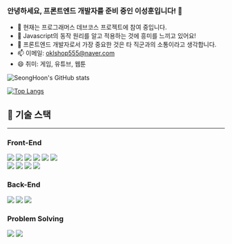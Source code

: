 ### 안녕하세요, 프론트엔드 개발자를 준비 중인 이성훈입니다! 👋

- 🔭 현재는 프로그래머스 데브코스 프로젝트에 참여 중입니다.
- 🌱 Javascript의 동작 원리를 알고 적용하는 것에 흥미를 느끼고 있어요!
- 👯 프론트엔드 개발자로서 가장 중요한 것은 타 직군과의 소통이라고 생각합니다.
- 📫 이메일: oklshop555@naver.com
- 😄 취미: 게임, 유튜브, 웹툰

	
![SeongHoon's GitHub stats](https://github-readme-stats.vercel.app/api?username=shlee9999&show_icons=true&theme=radical)

[![Top Langs](https://github-readme-stats.vercel.app/api/top-langs/?username=shlee9999&layout=compact&theme=radical)](https://github.com/anuraghazra/github-readme-stats)


## 🔨 기술 스택
<hr/>

### Front-End
<div>
	<img src="https://img.shields.io/badge/html5-E34F26?style=for-the-badge&logo=html5&logoColor=white"/> 
	<img src="https://img.shields.io/badge/CSS3-1572B6?style=for-the-badge&logo=css3&logoColor=white"/> 
	<img src="https://img.shields.io/badge/JavaScript-F7DF1E?style=for-the-badge&logo=javascript&logoColor=black"/> 
	<img src="https://img.shields.io/badge/TypeScript-3178C6?style=for-the-badge&logo=typescript&logoColor=white"/>
	<img src="https://img.shields.io/badge/React-61DAFB?style=for-the-badge&logo=react&logoColor=black"/>
	<img src="https://img.shields.io/badge/Redux-764ABC?style=for-the-badge&logo=redux&logoColor=white"/>
</div>
<div>
	<img src="https://img.shields.io/badge/Styled_components-DB7093?style=for-the-badge&logo=styled-components&logoColor=white"/>
	<img src="https://img.shields.io/badge/React_Hook_Form-EC5990?style=for-the-badge&logo=react-hook-form&logoColor=white"/>
	<img src="https://img.shields.io/badge/Tailwind_CSS-38B2AC?style=for-the-badge&logo=tailwind-css&logoColor=white"/> 
	<img src="https://img.shields.io/badge/Framer_Motion-0055FF?style=for-the-badge&logo=framer&logoColor=white"/>
</div>

### Back-End
<div>
	<img src="https://img.shields.io/badge/Node.js-339933?style=for-the-badge&logo=nodedotjs&logoColor=white"/>
	<img src="https://img.shields.io/badge/Express-000000?style=for-the-badge&logo=express&logoColor=white"/>
	<img src="https://img.shields.io/badge/MongoDB-47A248?style=for-the-badge&logo=mongodb&logoColor=white"/>
</div>

### Problem Solving
<div>
	<img src="https://img.shields.io/badge/Python-3776AB?style=for-the-badge&logo=python&logoColor=white"/>
	<img src="https://img.shields.io/badge/Java-007396?style=for-the-badge&logo=java&logoColor=white"/>
</div>
